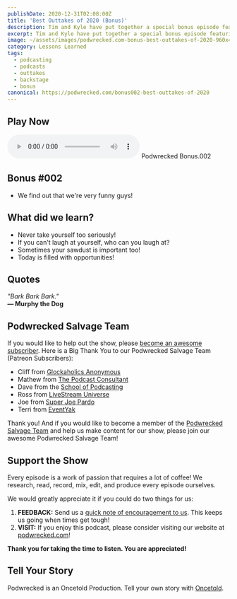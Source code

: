 ```yaml
---
publishDate: 2020-12-31T02:08:00Z
title: 'Best Outtakes of 2020 (Bonus)'
description: Tim and Kyle have put together a special bonus episode featuring our 5 favorite Podwrecked episode outtakes for 2020.
excerpt: Tim and Kyle have put together a special bonus episode featuring our 5 favorite Podwrecked episode outtakes for 2020.
image: ~/assets/images/podwrecked.com-bonus-best-outtakes-of-2020-960x400.jpg
category: Lessons Learned
tags:
  - podcasting
  - podcasts
  - outtakes
  - backstage
  - bonus
canonical: https://podwrecked.com/bonus002-best-outtakes-of-2020
---
```


## Play Now

<audio id="player" controls type="audio/mpeg" src="https://storage.googleapis.com/storage.oncetold.net/80000029/20800104/pw-bonus002-best-outtakes-of-2020.mp3">Your browser does not support the audio element.</audio>
Podwrecked Bonus.002

## Bonus #002

- We find out that we're very funny guys!

## What did we learn?

- Never take yourself too seriously!
- If you can't laugh at yourself, who can you laugh at?
- Sometimes your sawdust is important too!
- Today is filled with opportunities!

## Quotes

_"Bark Bark Bark."_<br />
**― Murphy the Dog**

## Podwrecked Salvage Team

If you would like to help out the show, please <a href="https://www.patreon.com/gagglepod" target="_blank">become an awesome subscriber</a>. Here is a Big Thank You to our Podwrecked Salvage Team (Patreon Subscribers):

- Cliff from <a href="#" target="_blank">Glockaholics Anonymous</a>
- Mathew from <a href="https://thepodcastconsultant.com/" target="_blank">The Podcast Consultant</a>
- Dave from the <a href="https://schoolofpodcasting.com/" target="_blank">School of Podcasting</a>
- Ross from <a href="https://livestreamuniverse.com/" target="_blank">LiveStream Universe</a>
- Joe from <a href="http://superjoepardo.com/" target="_blank">Super Joe Pardo</a>
- Terri from <a href="https://www.eventyak.com/" target="_blank">EventYak</a>

Thank you! And if you would like to become a member of the <a href="https://www.patreon.com/gagglepod" target="_blank">Podwrecked Salvage Team</a> and help us make content for our show, please join our awesome Podwrecked Salvage Team!

## Support the Show

Every episode is a work of passion that requires a lot of coffee! We research, read, record, mix, edit, and produce every episode ourselves.

We would greatly appreciate it if you could do two things for us:

1. **FEEDBACK:** Send us a <a href="mailto:podwrecked@gmail.com" target="_blank">quick note of encouragement to us</a>. This keeps us going when times get tough!
1. **VISIT:** If you enjoy this podcast, please consider visiting our website at <a href="https://podwrecked.com" target="_blank">podwrecked.com</a>!

**Thank you for taking the time to listen. You are appreciated!**

## Tell Your Story

Podwrecked is an Oncetold Production. Tell your own story with <a href="https://oncetold.us" target="_blank">Oncetold</a>.

